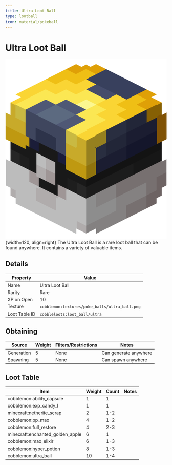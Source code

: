```yaml
---
title: Ultra Loot Ball
type: lootball
icon: material/pokeball
---
```


# Ultra Loot Ball

![Ultra Ball](<../../assets/ball/Ultra_Ball_(model).png>){width=120, align=right}
The Ultra Loot Ball is a rare loot ball that can be found anywhere. It contains a variety of valuable items.

## Details

| Property      | Value                                          |
| ------------- | ---------------------------------------------- |
| Name          | Ultra Loot Ball                                |
| Rarity        | Rare                                           |
| XP on Open    | 10                                             |
| Texture       | `cobblemon:textures/poke_balls/ultra_ball.png` |
| Loot Table ID | `cobbleloots:loot_ball/ultra`                  |

## Obtaining

| Source     | Weight | Filters/Restrictions | Notes                 |
| ---------- | ------ | -------------------- | --------------------- |
| Generation | 5      | None                 | Can generate anywhere |
| Spawning   | 5      | None                 | Can spawn anywhere    |

## Loot Table

| Item                             | Weight | Count | Notes |
| -------------------------------- | ------ | ----- | ----- |
| cobblemon:ability_capsule        | 1      | 1     |       |
| cobblemon:exp_candy_l            | 1      | 1     |       |
| minecraft:netherite_scrap        | 2      | 1-2   |       |
| cobblemon:pp_max                 | 4      | 1-2   |       |
| cobblemon:full_restore           | 4      | 2-3   |       |
| minecraft:enchanted_golden_apple | 6      | 1     |       |
| cobblemon:max_elixir             | 6      | 1-3   |       |
| cobblemon:hyper_potion           | 8      | 1-3   |       |
| cobblemon:ultra_ball             | 10     | 1-4   |       |
